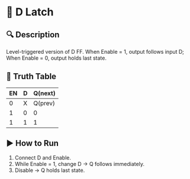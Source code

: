 # 🧩 D Latch
## 🔍 Description

Level-triggered version of D FF.
When Enable = 1, output follows input D;
When Enable = 0, output holds last state.

## 🧠 Truth Table
| EN | D | Q(next) |
| -- | - | ------- |
| 0  | X | Q(prev) |
| 1  | 0 | 0       |
| 1  | 1 | 1       |

## ▶️ How to Run
1. Connect D and Enable.
2. While Enable = 1, change D → Q follows immediately.
3. Disable → Q holds last state.
